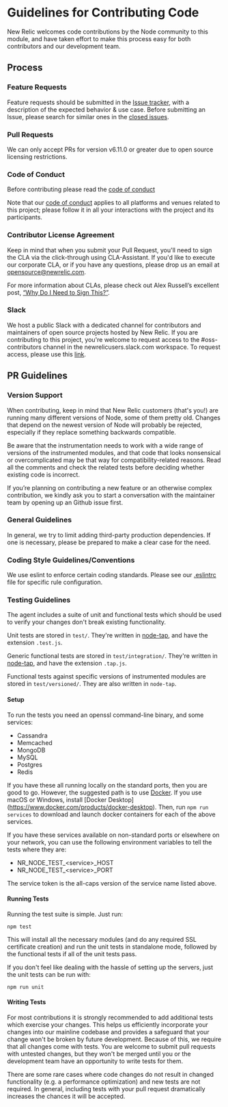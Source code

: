 # Guidelines for Contributing Code

New Relic welcomes code contributions by the Node community to this module, and
have taken effort to make this process easy for both contributors and our
development team.

## Process

### Feature Requests

Feature requests should be submitted in the [Issue tracker](../../issues), with
a description of the expected behavior & use case. Before submitting an Issue,
please search for similar ones in the [closed
issues](../../issues?q=is%3Aissue+is%3Aclosed+label%3Aenhancement).

### Pull Requests

We can only accept PRs for version v6.11.0 or greater due to open source
licensing restrictions.

### Code of Conduct

Before contributing please read the [code of conduct](https://github.com/newrelic/.github/blob/main/CODE_OF_CONDUCT.md)

Note that our [code of conduct](https://github.com/newrelic/.github/blob/main/CODE_OF_CONDUCT.md) applies to all platforms
and venues related to this project; please follow it in all your interactions
with the project and its participants.

### Contributor License Agreement

Keep in mind that when you submit your Pull Request, you'll need to sign the
CLA via the click-through using CLA-Assistant. If you'd like to execute our
corporate CLA, or if you have any questions, please drop us an email at
opensource@newrelic.com.

For more information about CLAs, please check out Alex Russell’s excellent
post, [“Why Do I Need to Sign
This?”](https://infrequently.org/2008/06/why-do-i-need-to-sign-this/).

### Slack

We host a public Slack with a dedicated channel for contributors and
maintainers of open source projects hosted by New Relic. If you are
contributing to this project, you're welcome to request access to the
\#oss-contributors channel in the newrelicusers.slack.com workspace. To request access, please use this [link](https://join.slack.com/t/newrelicusers/shared_invite/zt-1ayj69rzm-~go~Eo1whIQGYnu3qi15ng).

## PR Guidelines

### Version Support

When contributing, keep in mind that New Relic customers (that's you!) are running many different versions of Node, some of them pretty old. Changes that depend on the newest version of Node will probably be rejected, especially if they replace something backwards compatible.

Be aware that the instrumentation needs to work with a wide range of versions of the instrumented modules, and that code that looks nonsensical or overcomplicated may be that way for compatibility-related reasons. Read all the comments and check the related tests before deciding whether existing code is incorrect.

If you’re planning on contributing a new feature or an otherwise complex contribution, we kindly ask you to start a conversation with the maintainer team by opening up an Github issue first.

### General Guidelines

In general, we try to limit adding third-party production dependencies. If one is necessary, please be prepared to make a clear case for the need.

### Coding Style Guidelines/Conventions

We use eslint to enforce certain coding standards. Please see our [.eslintrc](./.eslintrc.js) file for specific rule configuration.

### Testing Guidelines

The agent includes a suite of unit and functional tests which should be used to
verify your changes don't break existing functionality.

Unit tests are stored in `test/`. They're written in
[node-tap](https://github.com/isaacs/node-tap), and have the extension `.test.js`.

Generic functional tests are stored in `test/integration/`. They're written in
[node-tap](https://github.com/isaacs/node-tap), and have the extension
`.tap.js`.

Functional tests against specific versions of instrumented modules are stored
in `test/versioned/`. They are also written in `node-tap`.

#### Setup

To run the tests you need an openssl command-line binary, and some services:

* Cassandra
* Memcached
* MongoDB
* MySQL
* Postgres
* Redis

If you have these all running locally on the standard ports, then you are good
to go. However, the suggested path is to use [Docker](http://www.docker.com).
If you use macOS or Windows, install [Docker Desktop]
(https://www.docker.com/products/docker-desktop). Then, run `npm run services`
to download and launch docker containers for each of the above services.

If you have these services available on non-standard ports or elsewhere on your
network, you can use the following environment variables to tell the tests
where they are:

* NR_NODE\_TEST_&lt;service&gt;\_HOST
* NR_NODE\_TEST_&lt;service&gt;\_PORT

The service token is the all-caps version of the service name listed above.

#### Running Tests

Running the test suite is simple. Just run:

    npm test

This will install all the necessary modules (and do any required SSL
certificate creation) and run the unit tests in standalone mode, followed by
the functional tests if all of the unit tests pass.

If you don't feel like dealing with the hassle of setting up the servers, just
the unit tests can be run with:

    npm run unit

#### Writing Tests

For most contributions it is strongly recommended to add additional tests which
exercise your changes. This helps us efficiently incorporate your changes into
our mainline codebase and provides a safeguard that your change won't be broken
by future development. Because of this, we require that all changes come with
tests. You are welcome to submit pull requests with untested changes, but they
won't be merged until you or the development team have an opportunity to write
tests for them.

There are some rare cases where code changes do not result in changed
functionality (e.g. a performance optimization) and new tests are not required.
In general, including tests with your pull request dramatically increases the
chances it will be accepted.
